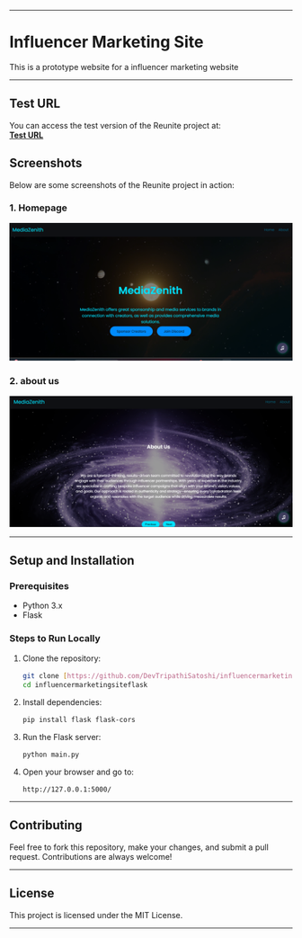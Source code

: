 
---

# **Influencer Marketing Site**  

This is a prototype website for a influencer marketing website 

---


## **Test URL**  
You can access the test version of the Reunite project at:  
[**Test URL**]([http://your-test-url-here.com](https://satoshimacchihuda.pythonanywhere.com/))  


## **Screenshots**  
Below are some screenshots of the Reunite project in action:

### **1. Homepage**  
![Homepage Screenshot](screenshots/homepage.png)  

### **2. about us**  
![about us Screenshot](screenshots/about.png)  


---

## **Setup and Installation**  

### Prerequisites  
- Python 3.x  
- Flask  

### Steps to Run Locally  
1. Clone the repository:  
   ```bash
   git clone [https://github.com/DevTripathiSatoshi/influencermarketingsiteflask.git](https://github.com/DevTripathiSatoshi/influencermarketingsiteflask.git)
   cd influencermarketingsiteflask
   ```
2. Install dependencies:  
   ```bash
   pip install flask flask-cors
   ```
3. Run the Flask server:  
   ```bash
   python main.py
   ```
4. Open your browser and go to:  
   ```
   http://127.0.0.1:5000/
   ```

---

## **Contributing**  
Feel free to fork this repository, make your changes, and submit a pull request. Contributions are always welcome!

---

## **License**  
This project is licensed under the MIT License.

---

